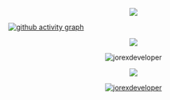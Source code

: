 <p align="center"><img src="https://profile-counter.glitch.me/jorexdeveloper/count.svg" /></p>

[![github activity graph](https://github-readme-activity-graph.vercel.app/graph?username=jorexdeveloper&bg_color=000000&color=53f547&line=65f207&point=2c42ed&area=true&hide_border=true)](https://github.com/jorexdeveloper/github-readme-activity-graph)

<p align="center"><img src="https://repobeats.axiom.co/api/embed/5708c01fc2970fa6f945a069e73acc7f9d70d90a.svg"/> </p>

<p align="center"> <img src="https://github-readme-stats.vercel.app/api?username=jorexdeveloper&show_icons=true&theme=radical&show=reviews,discussions_started,discussions_answered,prs_merged,prs_merged_percentage" alt="jorexdeveloper"/></p>

<p align="center"> <img src="https://github-readme-stats.vercel.app/api/top-langs/?username=jorexdeveloper&theme=radical&layout=pie"/> </p>

<p align="center"> <a href="https://github.com/jorexdeveloper/github-readme-stats"> <img src="https://github-readme-streak-stats.herokuapp.com/?user=jorexdeveloper&theme=radical&hide_border=false" alt="jorexdeveloper" /></a></p>
